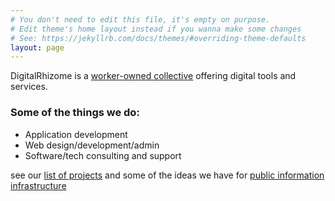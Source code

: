 ```yaml
---
# You don't need to edit this file, it's empty on purpose.
# Edit theme's home layout instead if you wanna make some changes
# See: https://jekyllrb.com/docs/themes/#overriding-theme-defaults
layout: page
---
```


DigitalRhizome is a [worker-owned collective](about/worker-owned) offering digital tools and services. 

### Some of the things we do:
* Application development 
* Web design/development/admin
* Software/tech consulting and support

see our [list of projects](projects) and some of the ideas we have for [public information infrastructure](publicwork)





